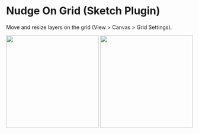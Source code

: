 # Nudge On Grid (Sketch Plugin)

Move and resize layers on the grid (View > Canvas > Grid Settings).

<img src="https://raw.githubusercontent.com/tomger/nudgeOnGrid/readme/demo.gif" height="250"/>
<img src="https://raw.githubusercontent.com/tomger/nudgeOnGrid/readme/manual.png" height="250"/>
